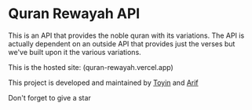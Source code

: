 # Quran Rewayah API

This is an API that provides the noble quran with its variations. The API is actually dependent on an outside API that provides just the verses but we've built upon it the various variations.

This is the hosted site: (quran-rewayah.vercel.app) 

This project is developed and maintained by [Toyin](https://github.com/Toyin5) and [Arif](https://github.com/saifuddien)


Don't forget to give a star
